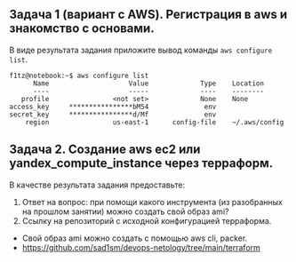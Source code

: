 ## Задача 1 (вариант с AWS). Регистрация в aws и знакомство с основами.

В виде результата задания приложите вывод команды `aws configure list`.

```
f1tz@notebook:~$ aws configure list
      Name                    Value             Type    Location
      ----                    -----             ----    --------
   profile                <not set>             None    None
access_key     ****************bM54              env    
secret_key     ****************d/Mf              env    
    region                us-east-1      config-file    ~/.aws/config
```

## Задача 2. Создание aws ec2 или yandex_compute_instance через терраформ. 

В качестве результата задания предоставьте:
1. Ответ на вопрос: при помощи какого инструмента (из разобранных на прошлом занятии) можно создать свой образ ami?
1. Ссылку на репозиторий с исходной конфигурацией терраформа.  
 
- Свой образ ami можно создать с помощью aws cli, packer.
- https://github.com/sad1sm/devops-netology/tree/main/terraform
